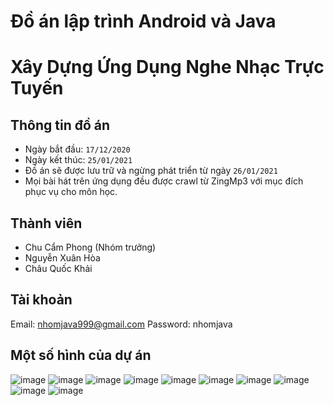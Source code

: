 # Đồ án lập trình Android và Java

# Xây Dựng Ứng Dụng Nghe Nhạc Trực Tuyến

## Thông tin đồ án
- Ngày bắt đầu: `17/12/2020`
- Ngày kết thúc: `25/01/2021`
- Đồ án sẽ được lưu trữ và ngừng phát triển từ ngày `26/01/2021`
- Mọi bài hát trên ứng dụng đều được crawl từ ZingMp3 với mục đích phục vụ cho môn học.

## Thành viên
- Chu Cẩm Phong (Nhóm trưởng)
- Nguyễn Xuân Hòa
- Châu Quốc Khải

## Tài khoản
Email: nhomjava999@gmail.com
Password: nhomjava

## Một số hình của dự án
![image](https://user-images.githubusercontent.com/58473133/105784379-4533c880-5fab-11eb-8a80-00dae6fcc711.png)
![image](https://user-images.githubusercontent.com/58473133/105784424-5da3e300-5fab-11eb-8ccb-fd800e04fd1e.png)
![image](https://user-images.githubusercontent.com/58473133/105784466-744a3a00-5fab-11eb-9e5c-dc3cd5bdb75d.png)
![image](https://user-images.githubusercontent.com/58473133/105784501-84fab000-5fab-11eb-9958-334058bcfad9.png)
![image](https://user-images.githubusercontent.com/58473133/105784544-98a61680-5fab-11eb-8102-b4df07187dbe.png)
![image](https://user-images.githubusercontent.com/58473133/105784850-3568b400-5fac-11eb-8946-bbd1dc987302.png)
![image](https://user-images.githubusercontent.com/58473133/105784673-d440e080-5fab-11eb-9299-54439944ac5d.png)
![image](https://user-images.githubusercontent.com/58473133/105784698-e6228380-5fab-11eb-94cd-21f2c3d88763.png)
![image](https://user-images.githubusercontent.com/58473133/105784748-f9355380-5fab-11eb-8ee6-65060fe5f92c.png)
![image](https://user-images.githubusercontent.com/58473133/105784775-05b9ac00-5fac-11eb-8482-4124620fb007.png)
